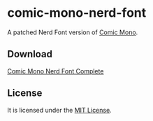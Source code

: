 # comic-mono-nerd-font

A patched Nerd Font version of [Comic Mono](https://dtinth.github.io/comic-mono-font).

## Download

[Comic Mono Nerd Font Complete](https://github.com/phbpx/comic-mono-nerd-font/raw/master/Comic%20Mono%20Nerd%20Font%20Complete.ttf)

## License
It is licensed under the [MIT License](LICENSE).
